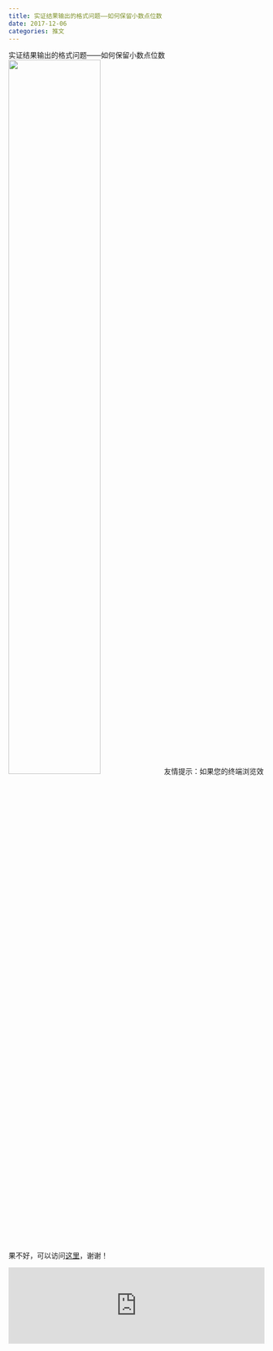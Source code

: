 ```yaml
---
title: 实证结果输出的格式问题——如何保留小数点位数
date: 2017-12-06
categories: 推文
---
```

实证结果输出的格式问题——如何保留小数点位数
<img src="http://mmbiz.qpic.cn/mmbiz_jpg/ACviaWTBFxhYXqbGibp1N05n1bORac73TbuZiaww9mcTmwlNzibJ6qZGMfsgJp8XGApwgjrD0GTg0dF2E7E9E55JIQ/0?wx_fmt=jpeg" style="width: 60%; height: auto;"/><!--more-->
友情提示：如果您的终端浏览效果不好，可以访问[这里](https://stata-club.github.io/stata_article/2017-12-06.html)，谢谢！
<iframe src="https://stata-club.github.io/stata_article/2017-12-06.html" id="iframepage" frameborder="0" scrolling="no" marginheight="0" marginwidth="0" width="100%" onLoad="iFrameHeight()"></iframe>
<script type="text/javascript" language="javascript">
function iFrameHeight() {
var ifm= document.getElementById("iframepage");
var subWeb = document.frames ? document.frames["iframepage"].document : ifm.contentDocument;   
if(ifm != null && subWeb != null) {
 ifm.height = subWeb.body.scrollHeight;
} 
} 
</script> 
